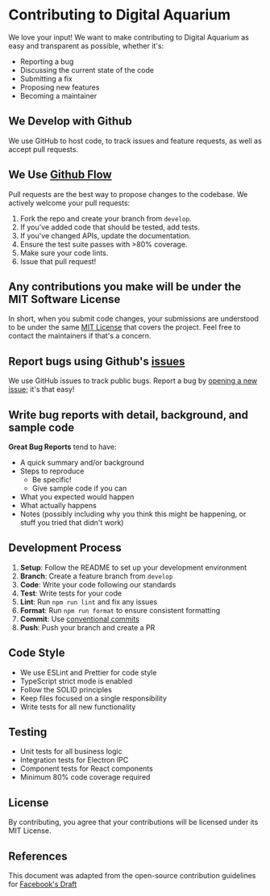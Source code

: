 # Contributing to Digital Aquarium

We love your input! We want to make contributing to Digital Aquarium as easy and transparent as possible, whether it's:

- Reporting a bug
- Discussing the current state of the code
- Submitting a fix
- Proposing new features
- Becoming a maintainer

## We Develop with Github
We use GitHub to host code, to track issues and feature requests, as well as accept pull requests.

## We Use [Github Flow](https://guides.github.com/introduction/flow/index.html)
Pull requests are the best way to propose changes to the codebase. We actively welcome your pull requests:

1. Fork the repo and create your branch from `develop`.
2. If you've added code that should be tested, add tests.
3. If you've changed APIs, update the documentation.
4. Ensure the test suite passes with >80% coverage.
5. Make sure your code lints.
6. Issue that pull request!

## Any contributions you make will be under the MIT Software License
In short, when you submit code changes, your submissions are understood to be under the same [MIT License](LICENSE) that covers the project. Feel free to contact the maintainers if that's a concern.

## Report bugs using Github's [issues](https://github.com/PrecisionNutrition/digital-aquarium/issues)
We use GitHub issues to track public bugs. Report a bug by [opening a new issue](https://github.com/PrecisionNutrition/digital-aquarium/issues/new); it's that easy!

## Write bug reports with detail, background, and sample code

**Great Bug Reports** tend to have:

- A quick summary and/or background
- Steps to reproduce
  - Be specific!
  - Give sample code if you can
- What you expected would happen
- What actually happens
- Notes (possibly including why you think this might be happening, or stuff you tried that didn't work)

## Development Process

1. **Setup**: Follow the README to set up your development environment
2. **Branch**: Create a feature branch from `develop`
3. **Code**: Write your code following our standards
4. **Test**: Write tests for your code
5. **Lint**: Run `npm run lint` and fix any issues
6. **Format**: Run `npm run format` to ensure consistent formatting
7. **Commit**: Use [conventional commits](https://www.conventionalcommits.org/)
8. **Push**: Push your branch and create a PR

## Code Style

- We use ESLint and Prettier for code style
- TypeScript strict mode is enabled
- Follow the SOLID principles
- Keep files focused on a single responsibility
- Write tests for all new functionality

## Testing

- Unit tests for all business logic
- Integration tests for Electron IPC
- Component tests for React components
- Minimum 80% code coverage required

## License
By contributing, you agree that your contributions will be licensed under its MIT License.

## References
This document was adapted from the open-source contribution guidelines for [Facebook's Draft](https://github.com/facebook/draft-js/blob/a9316a723f9e918afde44dea68b5f9f39b7d9b00/CONTRIBUTING.md)
